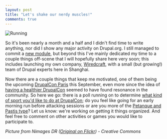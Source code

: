 ```yaml
---
layout: post
title: "Let's shake our nerdy muscles!"
comments: true
---
```


![Running](/files/paris_workout.jpg)

So it's been nearly a month and a half and I didn't find time to write anything, nor did I show any major activity on Drupal.org. I still managed to commit a [new module](http://drupal.org/project/time_track), but beyond this I've mainly dedicated my time to a couple things off-scene that I will hopefully share here very soon; this includes launching my own company, [Wiredcraft](http://wiredcraft.com), with a small (but growing!) team of Drupal experts here in Shanghai.

Now there are a couple things that keep me motivated, one of them being the upcoming [DrupalCon Paris](http://paris2009.drupalcon.org/) this September, even more since the idea of [having a healthier DrupalCon](/2009/03/15/coder-sprint-or-how-to-have-a-healthy-drupalcon/) seemed to have found resonance in the community. So here we go: there is a poll running on to determine [what kind of sport you'd like to do at DrupalCon](http://groups.drupal.org/node/22825); do you feel like going for an early morning run before attacking sessions or are you more of the [Petanque and Pastis type](http://groups.drupal.org/node/22825#comment-78967)? Let us know: we're working on getting it things organized. And feel free to comment on other activities or games you would like to participate to.

*Picture from Nimages DR ([Original on Flickr](http://www.flickr.com/photos/dr/2034924117/)) - Creative Commons*